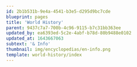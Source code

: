 ```yaml
---
id: 2b1b531b-9e4a-4541-b3e5-d295d9bc7cde
blueprint: pages
title: 'World History'
parent: 9437c7a7-700b-4c96-9115-b7c31bb363ee
updated_by: ea6393ed-5c2e-4abf-b78d-80b9488e0102
updated_at: 1643667063
subtext: '& Info'
thumbnail: img/encyclopedias/en-info.png
template: world-history/index
---
```


